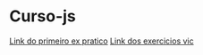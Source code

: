 # Curso-js

<p> 
    <a href="https://islanmaximo.github.io/Curso-js/mudulob/ex3.html">Link do primeiro ex pratico</a> 
    <a href="https://islanmaximo.github.io/Curso-js//mudulob/exerciciosvic.html">Link dos exercicios vic</a>
</p>